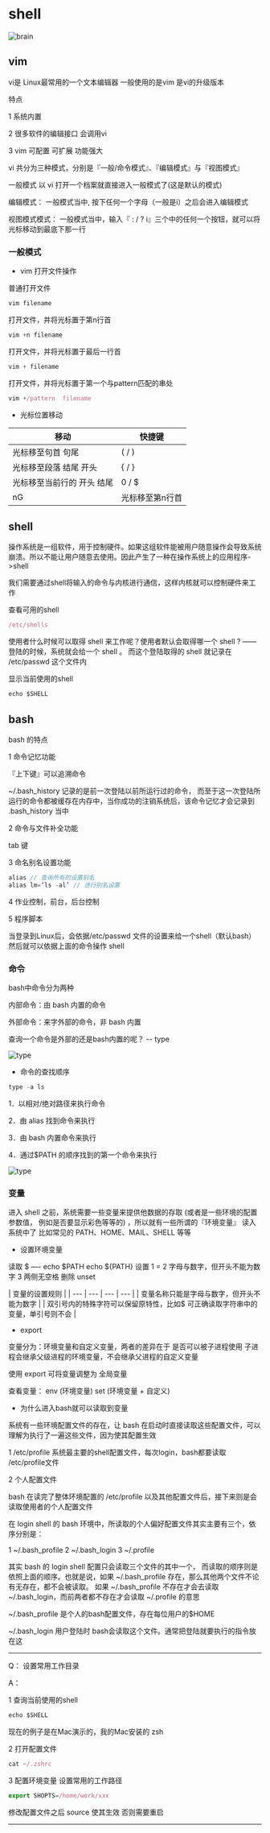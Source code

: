 # shell

![brain](https://user-gold-cdn.xitu.io/2018/12/19/167c486413b61934?w=718&h=365&f=png&s=21716)

## vim

vi是 Linux最常用的一个文本编辑器 一般使用的是vim 是vi的升级版本

特点

1 系统内置

2 很多软件的编辑接口 会调用vi

3 vim 可配置 可扩展 功能强大

vi 共分为三种模式，分别是『一般/命令模式』、『编辑模式』与『视图模式』

一般模式  以 vi 打开一个档案就直接进入一般模式了(这是默认的模式)

编辑模式：  一般模式当中, 按下任何一个字母（一般是i）之后会进入编辑模式

视图模式模式： 一般模式当中，输入『 : / ? i』三个中的任何一个按钮，就可以将光标移动到最底下那一行

### 一般模式

* vim 打开文件操作

普通打开文件 

```js
vim filename
```

打开文件，并将光标置于第n行首 

```js
vim +n filename
```

打开文件，并将光标置于最后一行首 

```js
vim + filename
```

打开文件，并将光标置于第一个与pattern匹配的串处 

```js
vim +/pattern  filename
```
* 光标位置移动

| 移动 | 快捷键 |
| ------------- | ------------- |
| 光标移至句首 句尾  | ( / ) |
| 光标移至段落 结尾 开头  | { / } |
| 光标移至当前行的  开头 结尾  | 0 / $ |
| nG  | 光标移至第n行首  |


## shell

操作系统是一组软件，用于控制硬件。如果这组软件能被用户随意操作会导致系统崩溃。所以不能让用户随意去使用。因此产生了一种在操作系统上的应用程序->shell

我们需要通过shell将输入的命令与内核进行通信，这样内核就可以控制硬件来工作

查看可用的shell

```js
/etc/shells 
```

使用者什么时候可以取得 shell 来工作呢？使用者默认会取得哪一个 shell ?
 —— 登陆的时候，系统就会给一个 shell 。 而这个登陆取得的 shell 就记录在 /etc/passwd 这个文件内

显示当前使用的shell

```js
echo $SHELL
```

## bash

bash 的特点

1 命令记忆功能

『上下键』可以追溯命令

~/.bash_history 记录的是前一次登陆以前所运行过的命令， 而至于这一次登陆所运行的命令都被缓存在内存中，当你成功的注销系统后，该命令记忆才会记录到 .bash_history 当中

2 命令与文件补全功能

tab 键

3 命名别名设置功能

```js
alias // 查询所有的设置别名
alias lm=‘ls -al’ // 进行别名设置
```

4 作业控制，前台，后台控制

5 程序脚本

当登录到Linux后，会依据/etc/passwd 文件的设置来给一个shell（默认bash） 然后就可以依据上面的命令操作 shell

### 命令

bash中命令分为两种

内部命令：由 bash 内置的命令

外部命令：来字外部的命令，非 bash 内置

查询一个命令是外部的还是bash内置的呢？ -- type

![type](https://user-gold-cdn.xitu.io/2018/12/19/167c491595e6c05e?w=833&h=312&f=png&s=313066)

* 命令的查找顺序

```js
type -a ls 
```

1．以相对/绝对路径来执行命令

2．由 alias 找到命令来执行

3．由 bash 内置命令来执行

4．通过$PATH 的顺序找到的第一个命令来执行

![type](https://user-gold-cdn.xitu.io/2018/12/19/167c49779c300795?w=892&h=343&f=png&s=343507)


### 变量

进入 shell 之前，系统需要一些变量来提供他数据的存取 (或者是一些环境的配置参数值， 例如是否要显示彩色等等的) ，所以就有一些所谓的『环境变量』 读入系统中了 比如常见的 PATH、HOME、MAIL、SHELL 等等

* 设置环境变量

读取  $  —-    echo $PATH    echo ${PATH}
设置  1 =   2  字母与数字，但开头不能为数字 3 两侧无空格 
删除   unset

| 变量的设置规则 |
| --- | --- | --- | --- |
| 变量名称只能是字母与数字，但开头不能为数字 |
| 双引号内的特殊字符可以保留原特性，比如$ 可正确读取字符串中的变量，单引号则不会 |

* export

变量分为：环境变量和自定义变量，两者的差异在于 是否可以被子进程使用
子进程会继承父级进程的环境变量，不会继承父进程的自定义变量

使用 export 可将变量调整为 全局变量
 
查看变量： env (环境变量)  set  (环境变量 + 自定义)

* 为什么进入bash就可以读取到变量

系统有一些环境配置文件的存在，让 bash 在启动时直接读取这些配置文件，可以理解为执行了一遍这些文件，因为使其配置生效

1 /etc/profile  系统最主要的shell配置文件，每次login，bash都要读取 /etc/profile文件

2 个人配置文件

bash 在读完了整体环境配置的 /etc/profile 以及其他配置文件后，接下来则是会读取使用者的个人配置文件

在 login shell 的 bash 环境中，所读取的个人偏好配置文件其实主要有三个，依序分别是：

1  ~/.bash_profile    2   ~/.bash_login     3  ~/.profile

其实 bash 的 login shell 配置只会读取三个文件的其中一个， 而读取的顺序则是依照上面的顺序。也就是说，如果 ~/.bash_profile 存在，那么其他两个文件不论有无存在，都不会被读取。 
如果 ~/.bash_profile 不存在才会去读取 ~/.bash_login，而前两者都不存在才会读取 ~/.profile 的意思

~/.bash_profile  是个人的bash配置文件，存在每位用户的$HOME

~/.bash_login  用户登陆时 bash会读取这个文件。通常把登陆就要执行的指令放在这

------------------

Q： 设置常用工作目录

A： 

1 查询当前使用的shell  

```js
echo $SHELL
```

现在的例子是在Mac演示的，我的Mac安装的 zsh

2 打开配置文件

```js
cat ~/.zshrc 
```

3 配置环境变量 设置常用的工作路径

```js
export SHOPTS=/home/work/xxx
```

修改配置文件之后   source 使其生效 否则需要重启


------------------






